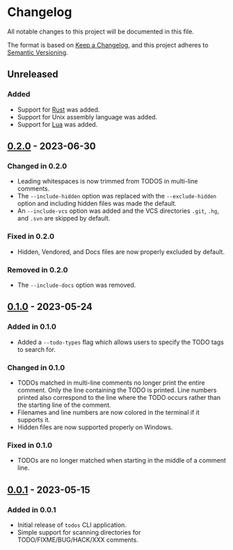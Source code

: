 # Changelog

All notable changes to this project will be documented in this file.

The format is based on [Keep a Changelog](https://keepachangelog.com/en/1.0.0/),
and this project adheres to [Semantic Versioning](https://semver.org/spec/v2.0.0.html).

## Unreleased

### Added

- Support for [Rust](https://www.rust-lang.org/) was added.
- Support for Unix assembly language was added.
- Support for [Lua](https://www.lua.org/) was added.

## [0.2.0] - 2023-06-30

### Changed in 0.2.0

- Leading whitespaces is now trimmed from TODOS in multi-line comments.
- The `--include-hidden` option was replaced with the `--exclude-hidden`
  option and including hidden files was made the default.
- An `--include-vcs` option was added and the VCS directories `.git`, `.hg`,
  and `.svn` are skipped by default.

### Fixed in 0.2.0

- Hidden, Vendored, and Docs files are now properly excluded by default.

### Removed in 0.2.0

- The `--include-docs` option was removed.

## [0.1.0] - 2023-05-24

### Added in 0.1.0

- Added a `--todo-types` flag which allows users to specify the TODO tags to
  search for.

### Changed in 0.1.0

- TODOs matched in multi-line comments no longer print the entire comment. Only
  the line containing the TODO is printed. Line numbers printed also correspond
  to the line where the TODO occurs rather than the starting line of the
  comment.
- Filenames and line numbers are now colored in the terminal if it supports it.
- Hidden files are now supported properly on Windows.

### Fixed in 0.1.0

- TODOs are no longer matched when starting in the middle of a comment line.

## [0.0.1] - 2023-05-15

### Added in 0.0.1

- Initial release of `todos` CLI application.
- Simple support for scanning directories for TODO/FIXME/BUG/HACK/XXX comments.

[unreleased]: https://github.com/ianlewis/todos/compare/v0.1.0...HEAD
[0.0.1]: https://github.com/ianlewis/todos/releases/tag/v0.0.1
[0.1.0]: https://github.com/ianlewis/todos/releases/tag/v0.1.0
[0.2.0]: https://github.com/ianlewis/todos/releases/tag/v0.2.0
